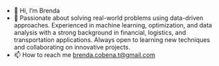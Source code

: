 - 👋 Hi, I’m Brenda
- 👀 Passionate about solving real-world problems using data-driven approaches. Experienced in machine learning, optimization, and data analysis with a strong background in financial, logistics, and transportation applications. Always open to learning new techniques and collaborating on innovative projects.
- 📫 How to reach me brenda.cobena.t@gmail.com

<!---
brendadenisse16/brendadenisse16 is a ✨ special ✨ repository because its `README.md` (this file) appears on your GitHub profile.
You can click the Preview link to take a look at your changes.
--->
